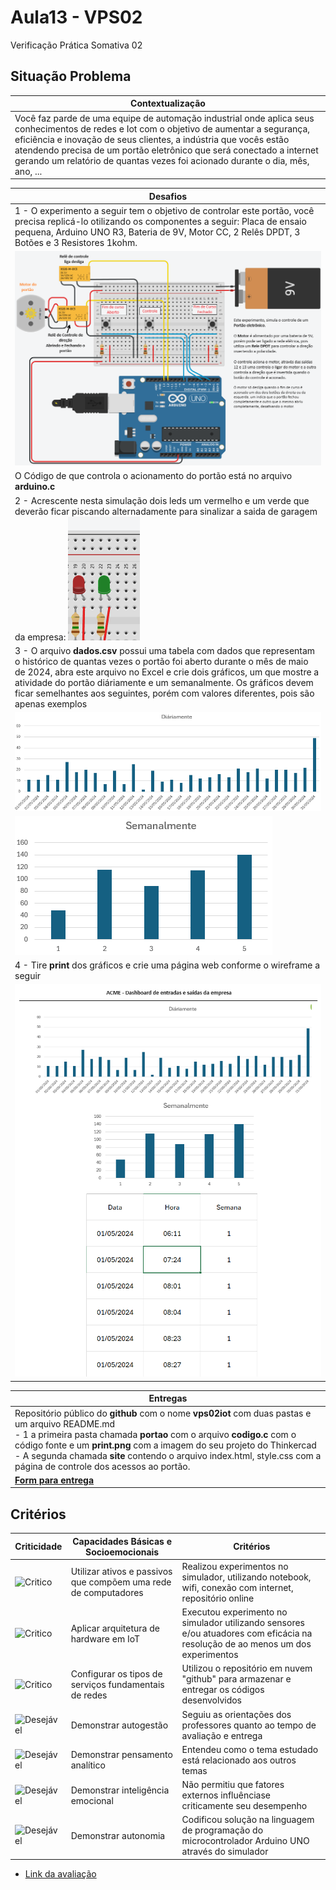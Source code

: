 # Aula13 - VPS02
Verificação Prática Somativa 02

## Situação Problema

|Contextualização|
|-|
|Você faz parde de uma equipe de automação industrial onde aplica seus conhecimentos de redes e Iot com o objetivo de aumentar a segurança, eficiência e inovação de seus clientes, a indústria que vocês estão atendendo precisa de um portão eletrônico que será conectado a internet gerando um relatório de quantas vezes foi acionado durante o dia, mês, ano, ... |

|Desafios|
|-|
|1 - O experimento a seguir tem o objetivo de controlar este portão, você precisa replicá-lo otilizando os componentes a seguir: Placa de ensaio pequena, Arduino UNO R3, Bateria de 9V, Motor CC, 2 Relês DPDT, 3 Botões e 3 Resistores 1kohm.|
|![Experimento](./portao.png)|
|O Código de que controla o acionamento do portão está no arquivo **arduino.c**|
|2 - Acrescente nesta simulação dois leds um vermelho e um verde que deverão ficar piscando alternadamente para sinalizar a saida de garagem da empresa: ![leds](./leds.png)|
|3 - O arquivo **dados.csv** possui uma tabela com dados que representam o histórico de quantas vezes o portão foi aberto durante o mês de maio de 2024, abra este arquivo no Excel e crie dois gráficos, um que mostre a atividade do portão diáriamente e um semanalmente. Os gráficos devem ficar semelhantes aos seguintes, porém com valores diferentes, pois são apenas exemplos|
|![Diariamente](./diariamente.png)|
|![Semanalmente](./semanalmente.png)|
|4 - Tire **print** dos gráficos e crie uma página web conforme o wireframe a seguir|
|![Wireframe](./wireframe.png)|

|Entregas|
|-|
|Repositório público do **github** com o nome **vps02iot** com duas pastas e um arquivo README.md<br> - 1 a primeira pasta chamada **portao** com o arquivo **codigo.c** com o código fonte e um **print.png** com a imagem do seu projeto do Thinkercad<br> - A segunda chamada **site** contendo o arquivo index.html, style.css com a página de controle dos acessos ao portão.|
|**[Form para entrega](https://docs.google.com/forms/d/e/1FAIpQLScRVFmGb3YJ2i78CUaj6Dej_fQRqqT9EXrSdrzTTEMSHOUK-Q/viewform?usp=sf_link)**|

## Critérios
|Criticidade|Capacidades Básicas e Socioemocionais|Critérios|
|-|-|-|
|![Critico](https://raw.githubusercontent.com/wellifabio/senai2023/main/outros/assets/critico.png)|Utilizar ativos e passivos que compõem uma rede de computadores|Realizou experimentos no simulador, utilizando notebook, wifi, conexão com internet, repositório online|
|![Critico](https://raw.githubusercontent.com/wellifabio/senai2023/main/outros/assets/critico.png)|Aplicar arquitetura de hardware em IoT|Executou experimento no simulador utilizando sensores e/ou atuadores com eficácia na resolução de ao menos um dos experimentos|
|![Critico](https://raw.githubusercontent.com/wellifabio/senai2023/main/outros/assets/critico.png)|Configurar os tipos de serviços fundamentais de redes|Utilizou o repositório em nuvem "github" para armazenar e entregar os códigos desenvolvidos|
|![Desejável](https://raw.githubusercontent.com/wellifabio/senai2023/main/outros/assets/desejavel.png)|Demonstrar autogestão|Seguiu as orientações dos professores quanto ao tempo de avaliação e entrega|
|![Desejável](https://raw.githubusercontent.com/wellifabio/senai2023/main/outros/assets/desejavel.png)|Demonstrar pensamento analítico|Entendeu como o tema estudado está relacionado aos outros temas|
|![Desejável](https://raw.githubusercontent.com/wellifabio/senai2023/main/outros/assets/desejavel.png)|Demonstrar inteligência emocional|Não permitiu que fatores externos influênciase criticamente seu desempenho|
|![Desejável](https://raw.githubusercontent.com/wellifabio/senai2023/main/outros/assets/desejavel.png)|Demonstrar autonomia|Codificou solução na linguagem de programação do microcontrolador Arduino UNO através do simulador|
- [Link da avaliação](https://forms.gle/HQ2dTA3gZHD9Bofv7)
